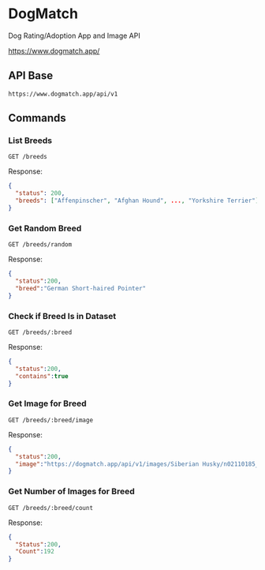 # DogMatch
Dog Rating/Adoption App and Image API

https://www.dogmatch.app/

## API Base
```
https://www.dogmatch.app/api/v1
```

## Commands

### List Breeds
```
GET /breeds
```
Response:
```JSON
{
  "status": 200, 
  "breeds": ["Affenpinscher", "Afghan Hound", ..., "Yorkshire Terrier"]
}
```

### Get Random Breed
```
GET /breeds/random
```
Response:
```JSON
{
  "status":200,
  "breed":"German Short-haired Pointer"
}
```

### Check if Breed Is in Dataset
```
GET /breeds/:breed
```
Response:
```JSON
{
  "status":200,
  "contains":true
}
```

### Get Image for Breed
```
GET /breeds/:breed/image
```
Response:
```JSON
{
  "status":200,
  "image":"https://dogmatch.app/api/v1/images/Siberian Husky/n02110185_3540.jpg"
}
```

### Get Number of Images for Breed
```
GET /breeds/:breed/count
```
Response:
```JSON
{
  "Status":200,
  "Count":192
}
```

